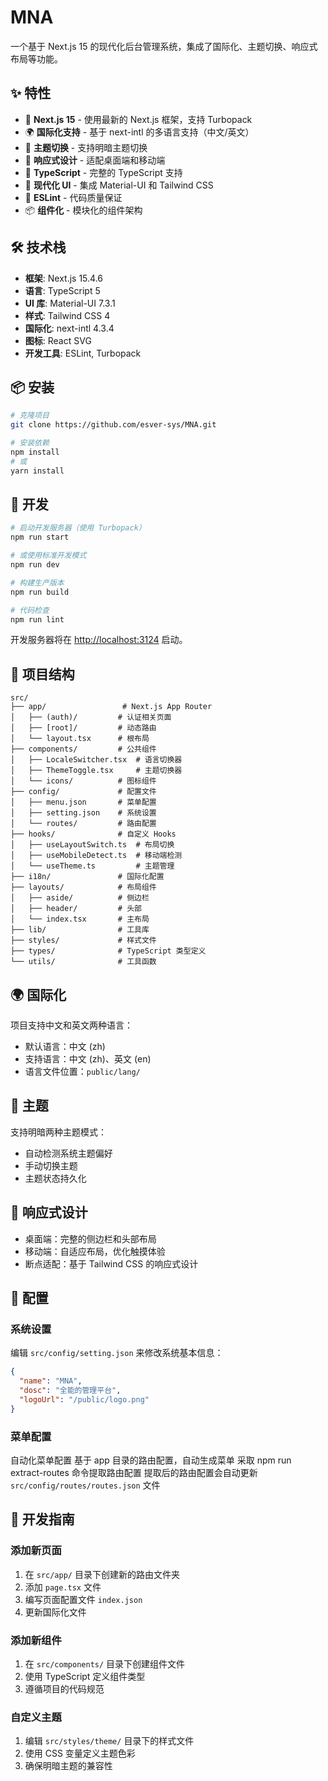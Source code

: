 # MNA

一个基于 Next.js 15 的现代化后台管理系统，集成了国际化、主题切换、响应式布局等功能。

## ✨ 特性

- 🚀 **Next.js 15** - 使用最新的 Next.js 框架，支持 Turbopack
- 🌍 **国际化支持** - 基于 next-intl 的多语言支持（中文/英文）
- 🎨 **主题切换** - 支持明暗主题切换
- 📱 **响应式设计** - 适配桌面端和移动端
- 🎯 **TypeScript** - 完整的 TypeScript 支持
- 💅 **现代化 UI** - 集成 Material-UI 和 Tailwind CSS
- 🔧 **ESLint** - 代码质量保证
- 📦 **组件化** - 模块化的组件架构

## 🛠️ 技术栈

- **框架**: Next.js 15.4.6
- **语言**: TypeScript 5
- **UI 库**: Material-UI 7.3.1
- **样式**: Tailwind CSS 4
- **国际化**: next-intl 4.3.4
- **图标**: React SVG
- **开发工具**: ESLint, Turbopack

## 📦 安装

```bash
# 克隆项目
git clone https://github.com/esver-sys/MNA.git

# 安装依赖
npm install
# 或
yarn install
```

## 🚀 开发

```bash
# 启动开发服务器（使用 Turbopack）
npm run start

# 或使用标准开发模式
npm run dev

# 构建生产版本
npm run build

# 代码检查
npm run lint
```

开发服务器将在 [http://localhost:3124](http://localhost:3124) 启动。

## 📁 项目结构

```
src/
├── app/                 # Next.js App Router
│   ├── (auth)/         # 认证相关页面
│   ├── [root]/         # 动态路由
│   └── layout.tsx      # 根布局
├── components/         # 公共组件
│   ├── LocaleSwitcher.tsx  # 语言切换器
│   ├── ThemeToggle.tsx     # 主题切换器
│   └── icons/          # 图标组件
├── config/             # 配置文件
│   ├── menu.json       # 菜单配置
│   ├── setting.json    # 系统设置
│   └── routes/         # 路由配置
├── hooks/              # 自定义 Hooks
│   ├── useLayoutSwitch.ts  # 布局切换
│   ├── useMobileDetect.ts  # 移动端检测
│   └── useTheme.ts         # 主题管理
├── i18n/               # 国际化配置
├── layouts/            # 布局组件
│   ├── aside/          # 侧边栏
│   ├── header/         # 头部
│   └── index.tsx       # 主布局
├── lib/                # 工具库
├── styles/             # 样式文件
├── types/              # TypeScript 类型定义
└── utils/              # 工具函数
```

## 🌍 国际化

项目支持中文和英文两种语言：

- 默认语言：中文 (zh)
- 支持语言：中文 (zh)、英文 (en)
- 语言文件位置：`public/lang/`

## 🎨 主题

支持明暗两种主题模式：

- 自动检测系统主题偏好
- 手动切换主题
- 主题状态持久化

## 📱 响应式设计

- 桌面端：完整的侧边栏和头部布局
- 移动端：自适应布局，优化触摸体验
- 断点适配：基于 Tailwind CSS 的响应式设计

## 🔧 配置

### 系统设置

编辑 `src/config/setting.json` 来修改系统基本信息：

```json
{
  "name": "MNA",
  "dosc": "全能的管理平台",
  "logoUrl": "/public/logo.png"
}
```

### 菜单配置

自动化菜单配置
基于 app 目录的路由配置，自动生成菜单
采取 npm run extract-routes 命令提取路由配置
提取后的路由配置会自动更新 `src/config/routes/routes.json` 文件

## 📝 开发指南

### 添加新页面

1. 在 `src/app/` 目录下创建新的路由文件夹
2. 添加 `page.tsx` 文件
3. 编写页面配置文件 `index.json`
4. 更新国际化文件

### 添加新组件

1. 在 `src/components/` 目录下创建组件文件
2. 使用 TypeScript 定义组件类型
3. 遵循项目的代码规范

### 自定义主题

1. 编辑 `src/styles/theme/` 目录下的样式文件
2. 使用 CSS 变量定义主题色彩
3. 确保明暗主题的兼容性
